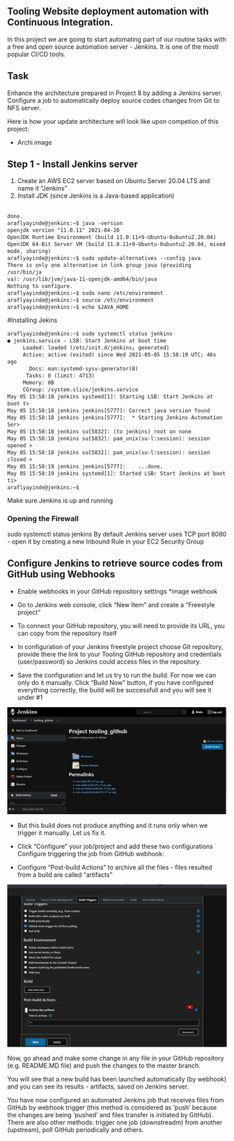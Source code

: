 ## Tooling Website deployment automation with Continuous Integration.

In this project we are going to start automating part of our routine tasks with a free and open source automation server - Jenkins. It is one of the mostl popular CI/CD tools.

## Task
Enhance the architecture prepared in Project 8 by adding a Jenkins server. Configure a job to automatically deploy source codes changes from Git to NFS server.

Here is how your update architecture will look like upon competion of this project:

* Archi image

## Step 1 - Install Jenkins server
1. Create an AWS EC2 server based on Ubuntu Server 20.04 LTS and name it “Jenkins”
2. Install JDK (since Jenkins is a Java-based application)


```

done.
araflyayinde@jenkins:~$ java -version
openjdk version "11.0.11" 2021-04-20
OpenJDK Runtime Environment (build 11.0.11+9-Ubuntu-0ubuntu2.20.04)
OpenJDK 64-Bit Server VM (build 11.0.11+9-Ubuntu-0ubuntu2.20.04, mixed 
mode, sharing)
araflyayinde@jenkins:~$ sudo update-alternatives --config java
There is only one alternative in link group java (providing /usr/bin/ja
va): /usr/lib/jvm/java-11-openjdk-amd64/bin/java
Nothing to configure.
araflyayinde@jenkins:~$ sudo nano /etc/environment
araflyayinde@jenkins:~$ source /etc/environment
araflyayinde@jenkins:~$ echo $JAVA_HOME

```
#Installing Jekins

```
araflyayinde@jenkins:~$ sudo systemctl status jenkins
● jenkins.service - LSB: Start Jenkins at boot time
     Loaded: loaded (/etc/init.d/jenkins; generated)
     Active: active (exited) since Wed 2021-05-05 15:58:19 UTC; 46s ago
       Docs: man:systemd-sysv-generator(8)
      Tasks: 0 (limit: 4713)
     Memory: 0B
     CGroup: /system.slice/jenkins.service
May 05 15:58:18 jenkins systemd[1]: Starting LSB: Start Jenkins at boot t>
May 05 15:58:18 jenkins jenkins[5777]: Correct java version found
May 05 15:58:18 jenkins jenkins[5777]:  * Starting Jenkins Automation Ser>
May 05 15:58:18 jenkins su[5832]: (to jenkins) root on none
May 05 15:58:18 jenkins su[5832]: pam_unix(su-l:session): session opened >
May 05 15:58:18 jenkins su[5832]: pam_unix(su-l:session): session closed >
May 05 15:58:19 jenkins jenkins[5777]:    ...done.
May 05 15:58:19 jenkins systemd[1]: Started LSB: Start Jenkins at boot ti>
araflyayinde@jenkins:~$ 
```

Make sure Jenkins is up and running

### Opening the Firewall

sudo systemctl status jenkins
By default Jenkins server uses TCP port 8080 - open it by creating a new Inbound Rule in your EC2 Security Group

## Configure Jenkins to retrieve source codes from GitHub using Webhooks

- Enable webhooks in your GitHub repository settings
*image webhook

- Go to Jenkins web console, click “New Item” and create a “Freestyle project”

- To connect your GitHub repository, you will need to provide its URL, you can copy from the repository itself

- In configuration of your Jenkins freestyle project choose Git repository, provide there the link to your Tooling GitHub repository and credentials (user/password) so Jenkins could access files in the repository.


- Save the configuration and let us try to run the build. For now we can only do it manually. Click “Build Now” button, if you have configured everything correctly, the build will be successfull and you will see it under #1

![](https://github.com/Arafly/DevOps_Tooling_Jenkins/blob/master/assets/build.PNG)

- But this build does not produce anything and it runs only when we trigger it manually. Let us fix it.

- Click “Configure” your job/project and add these two configurations
Configure triggering the job from GitHub webhook:

- Configure “Post-build Actions” to archive all the files - files resulted from a build are called “artifacts”

![](https://github.com/Arafly/DevOps_Tooling_Jenkins/blob/master/assets/Build%20process.PNG)


Now, go ahead and make some change in any file in your GitHub repository (e.g. README.MD file) and push the changes to the master branch.

You will see that a new build has been launched automatically (by webhook) and you can see its results - artifacts, saved on Jenkins server.



You have now configured an automated Jenkins job that receives files from GitHub by webhook trigger (this method is considered as ‘push’ because the changes are being ‘pushed’ and files transfer is initiated by GitHub). There are also other methods: trigger one job (downstreadm) from another (upstream), poll GitHub periodically and others.